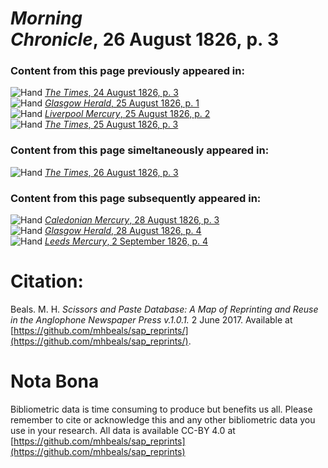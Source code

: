 # *Morning Chronicle*, 26 August 1826, p. 3  
  
### Content from this page previously appeared in:  
![Hand](http://scissorsandpaste.net/wp-content/uploads/2017/06/smallhandpointer.png) [*The Times*, 24 August 1826, p. 3](https://mhbeals.github.io/sap_html/The-Times/The-Times-24-August-1826-p-3)  
![Hand](http://scissorsandpaste.net/wp-content/uploads/2017/06/smallhandpointer.png) [*Glasgow Herald*, 25 August 1826, p. 1](https://mhbeals.github.io/sap_html/Glasgow-Herald/Glasgow-Herald-25-August-1826-p-1)  
![Hand](http://scissorsandpaste.net/wp-content/uploads/2017/06/smallhandpointer.png) [*Liverpool Mercury*, 25 August 1826, p. 2](https://mhbeals.github.io/sap_html/Liverpool-Mercury/Liverpool-Mercury-25-August-1826-p-2)  
![Hand](http://scissorsandpaste.net/wp-content/uploads/2017/06/smallhandpointer.png) [*The Times*, 25 August 1826, p. 3](https://mhbeals.github.io/sap_html/The-Times/The-Times-25-August-1826-p-3)  
  
### Content from this page simeltaneously appeared in:  
![Hand](http://scissorsandpaste.net/wp-content/uploads/2017/06/smallhandpointer.png) [*The Times*, 26 August 1826, p. 3](https://mhbeals.github.io/sap_html/The-Times/The-Times-26-August-1826-p-3)  
  
### Content from this page subsequently appeared in:  
![Hand](http://scissorsandpaste.net/wp-content/uploads/2017/06/smallhandpointer.png) [*Caledonian Mercury*, 28 August 1826, p. 3](https://mhbeals.github.io/sap_html/Caledonian-Mercury/Caledonian-Mercury-28-August-1826-p-3)  
![Hand](http://scissorsandpaste.net/wp-content/uploads/2017/06/smallhandpointer.png) [*Glasgow Herald*, 28 August 1826, p. 4](https://mhbeals.github.io/sap_html/Glasgow-Herald/Glasgow-Herald-28-August-1826-p-4)  
![Hand](http://scissorsandpaste.net/wp-content/uploads/2017/06/smallhandpointer.png) [*Leeds Mercury*, 2 September 1826, p. 4](https://mhbeals.github.io/sap_html/Leeds-Mercury/Leeds-Mercury-2-September-1826-p-4)  


# Citation: 

Beals. M. H. *Scissors and Paste Database: A Map of Reprinting and Reuse in the Anglophone Newspaper Press v.1.0.1.* 2 June 2017. Available at [https://github.com/mhbeals/sap_reprints/](https://github.com/mhbeals/sap_reprints/). 

# Nota Bona

Bibliometric data is time consuming to produce but benefits us all. Please remember to cite or acknowledge this and any other bibliometric data you use in your research. All data is available CC-BY 4.0 at [https://github.com/mhbeals/sap_reprints](https://github.com/mhbeals/sap_reprints)